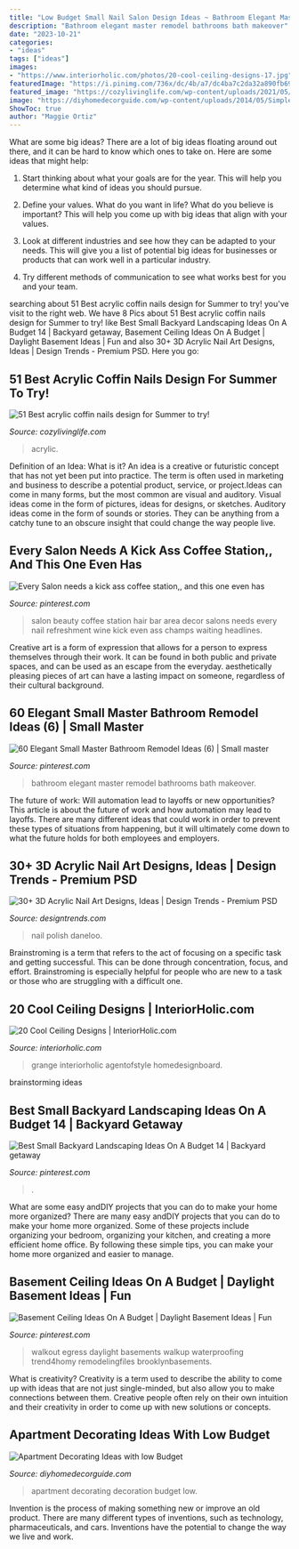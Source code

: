 ```yaml
---
title: "Low Budget Small Nail Salon Design Ideas ~ Bathroom Elegant Master Remodel Bathrooms Bath Makeover"
description: "Bathroom elegant master remodel bathrooms bath makeover"
date: "2023-10-21"
categories:
- "ideas"
tags: ["ideas"]
images:
- "https://www.interiorholic.com/photos/20-cool-ceiling-designs-17.jpg"
featuredImage: "https://i.pinimg.com/736x/dc/4b/a7/dc4ba7c2da32a890fb6931260527422a.jpg"
featured_image: "https://cozylivinglife.com/wp-content/uploads/2021/05/11.jpg"
image: "https://diyhomedecorguide.com/wp-content/uploads/2014/05/Simple-apartment-decoration.jpg"
ShowToc: true
author: "Maggie Ortiz"
---
```



What are some big ideas?
There are a lot of big ideas floating around out there, and it can be hard to know which ones to take on. Here are some ideas that might help:
1. Start thinking about what your goals are for the year. This will help you determine what kind of ideas you should pursue.

2. Define your values. What do you want in life? What do you believe is important? This will help you come up with big ideas that align with your values.

3. Look at different industries and see how they can be adapted to your needs. This will give you a list of potential big ideas for businesses or products that can work well in a particular industry.

4. Try different methods of communication to see what works best for you and your team.

	

		
searching about 51 Best acrylic coffin nails design for Summer to try! you've visit to the right web. We have 8 Pics about 51 Best acrylic coffin nails design for Summer to try! like Best Small Backyard Landscaping Ideas On A Budget 14 | Backyard getaway, Basement Ceiling Ideas On A Budget | Daylight Basement Ideas | Fun and also 30+ 3D Acrylic Nail Art Designs, Ideas | Design Trends - Premium PSD. Here you go:
		
    
## 51 Best Acrylic Coffin Nails Design For Summer To Try!

<img loading=lazy src="https://cozylivinglife.com/wp-content/uploads/2021/05/11.jpg" onerror="this.onerror=null;this.src='https://tse2.mm.bing.net/th?id=OIP.VGlmepB34a2tSGFVe1wqyAHaLH&amp;pid=15.1';" alt="51 Best acrylic coffin nails design for Summer to try!">

_Source: cozylivinglife.com_

>acrylic. 

	

Definition of an Idea: What is it?
An idea is a creative or futuristic concept that has not yet been put into practice. The term is often used in marketing and business to describe a potential product, service, or project.Ideas can come in many forms, but the most common are visual and auditory. Visual ideas come in the form of pictures, ideas for designs, or sketches. Auditory ideas come in the form of sounds or stories. They can be anything from a catchy tune to an obscure insight that could change the way people live.

    
## Every Salon Needs A Kick Ass Coffee Station,, And This One Even Has

<img loading=lazy src="https://s-media-cache-ak0.pinimg.com/736x/e7/b4/a2/e7b4a2d18e237001aa54ed4e9fb7e14b.jpg" onerror="this.onerror=null;this.src='https://tse3.mm.bing.net/th?id=OIP.PuBrLx2KGkxZpIqrPdSHqADIEs&amp;pid=15.1';" alt="Every Salon needs a kick ass coffee station,, and this one even has">

_Source: pinterest.com_

>salon beauty coffee station hair bar area decor salons needs every nail refreshment wine kick even ass champs waiting headlines. 

	

Creative art is a form of expression that allows for a person to express themselves through their work. It can be found in both public and private spaces, and can be used as an escape from the everyday. aesthetically pleasing pieces of art can have a lasting impact on someone, regardless of their cultural background.

    
## 60 Elegant Small Master Bathroom Remodel Ideas (6) | Small Master

<img loading=lazy src="https://i.pinimg.com/originals/7a/37/c7/7a37c7f637ba980dd2a8e4d42318fa84.jpg" onerror="this.onerror=null;this.src='https://tse2.mm.bing.net/th?id=OIP.tbM-kQtIjwY17ltq1SeSWAHaKG&amp;pid=15.1';" alt="60 Elegant Small Master Bathroom Remodel Ideas (6) | Small master">

_Source: pinterest.com_

>bathroom elegant master remodel bathrooms bath makeover. 

	

The future of work: Will automation lead to layoffs or new opportunities?
This article is about the future of work and how automation may lead to layoffs. There are many different ideas that could work in order to prevent these types of situations from happening, but it will ultimately come down to what the future holds for both employees and employers.

    
## 30+ 3D Acrylic Nail Art Designs, Ideas | Design Trends - Premium PSD

<img loading=lazy src="https://images.designtrends.com/wp-content/uploads/2016/04/01062601/Dark-Red-Flower-3D-Acrylic-Nail-Polish.jpg" onerror="this.onerror=null;this.src='https://tse1.mm.bing.net/th?id=OIP.tV5HsqZMzncrPIsFDcJPuAHaIy&amp;pid=15.1';" alt="30+ 3D Acrylic Nail Art Designs, Ideas | Design Trends - Premium PSD">

_Source: designtrends.com_

>nail polish daneloo. 

	

Brainstroming is a term that refers to the act of focusing on a specific task and getting successful. This can be done through concentration, focus, and effort. Brainstroming is especially helpful for people who are new to a task or those who are struggling with a difficult one.

    
## 20 Cool Ceiling Designs | InteriorHolic.com

<img loading=lazy src="https://www.interiorholic.com/photos/20-cool-ceiling-designs-17.jpg" onerror="this.onerror=null;this.src='https://tse2.mm.bing.net/th?id=OIP.0cediX7q33U_yUkA0iVPVADwEs&amp;pid=15.1';" alt="20 Cool Ceiling Designs | InteriorHolic.com">

_Source: interiorholic.com_

>grange interiorholic agentofstyle homedesignboard. 

	
 brainstorming ideas 
    
## Best Small Backyard Landscaping Ideas On A Budget 14 | Backyard Getaway

<img loading=lazy src="https://i.pinimg.com/736x/49/6f/30/496f302e2f512d86a9e7d93edca4b183.jpg" onerror="this.onerror=null;this.src='https://tse4.mm.bing.net/th?id=OIP.pwL_6sHdNktefQQI5I87oAHaHf&amp;pid=15.1';" alt="Best Small Backyard Landscaping Ideas On A Budget 14 | Backyard getaway">

_Source: pinterest.com_

>. 

	

What are some easy andDIY projects that you can do to make your home more organized?
There are many easy andDIY projects that you can do to make your home more organized. Some of these projects include organizing your bedroom, organizing your kitchen, and creating a more efficient home office. By following these simple tips, you can make your home more organized and easier to manage.

    
## Basement Ceiling Ideas On A Budget | Daylight Basement Ideas | Fun

<img loading=lazy src="https://i.pinimg.com/736x/dc/4b/a7/dc4ba7c2da32a890fb6931260527422a.jpg" onerror="this.onerror=null;this.src='https://tse4.mm.bing.net/th?id=OIP.rtSJltrnf0hNkqkR7DBqmgHaFj&amp;pid=15.1';" alt="Basement Ceiling Ideas On A Budget | Daylight Basement Ideas | Fun">

_Source: pinterest.com_

>walkout egress daylight basements walkup waterproofing trend4homy remodelingfiles brooklynbasements. 

	

What is creativity?
Creativity is a term used to describe the ability to come up with ideas that are not just single-minded, but also allow you to make connections between them. Creative people often rely on their own intuition and their creativity in order to come up with new solutions or concepts.

    
## Apartment Decorating Ideas With Low Budget

<img loading=lazy src="https://diyhomedecorguide.com/wp-content/uploads/2014/05/Simple-apartment-decoration.jpg" onerror="this.onerror=null;this.src='https://tse2.mm.bing.net/th?id=OIP.ahynr1xdUpIZopXplgVSCQHaE7&amp;pid=15.1';" alt="Apartment Decorating Ideas with low Budget">

_Source: diyhomedecorguide.com_

>apartment decorating decoration budget low. 

	

Invention is the process of making something new or improve an old product. There are many different types of inventions, such as technology, pharmaceuticals, and cars. Inventions have the potential to change the way we live and work.


